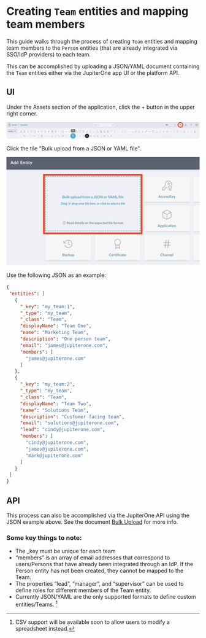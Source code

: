 # Creating `Team` entities and mapping team members
 
This guide walks through the process of creating `Team` entities and mapping 
team members to the `Person` entities (that are already integrated via SSO/IdP 
providers) to each team.

This can be accomplished by uploading a JSON/YAML document containing the
`Team` entities either via the JupiterOne app UI or the platform API.

## UI 

Under the Assets section of the application, click the + button in the upper right corner.

![add-asset](../assets/add-asset.png)

Click the tile "Bulk upload from a JSON or YAML file".

![bulk-upload](../assets/bulk-upload.png)

 Use the following JSON as an example:

```json
{
 "entities": [
   {
     "_key": "my_team:1",
     "_type": "my_team",
     "_class": "Team",
     "displayName": "Team One",
     "name": "Marketing Team",
     "description": "One person team",
     "email": "james@jupiterone.com",
     "members": [
       "james@jupiterone.com"
     ]
   },
   {
     "_key": "my_team:2",
     "_type": "my_team",
     "_class": "Team",
     "displayName": "Team Two",
     "name": "Solutions Team",
     "description": "Customer facing team",
     "email": "solutions@jupiterone.com",
     "lead": "cindy@jupiterone.com",
     "members": [
       "cindy@jupiterone.com",
       "james@jupiterone.com",
       "mark@jupiterone.com"
     ]
   }
 ]
}
```

## API

This process can also be accomplished via the JupiterOne API using the JSON example above. See the document [Bulk Upload][bulk-upload-api] for more info.

### Some key things to note:

- The _key must be unique for each team
- “members” is an array of email addresses that correspond to users/Persons that have already been integrated through an IdP. If the Person entity has not been created, they cannot be mapped to the Team.
- The properties “lead”, “manager”, and “supervisor” can be used to define roles for different members of the Team entity. 
- Currently JSON/YAML are the only supported formats to define custom entities/Teams. [^1]

[^1]: CSV support will be available soon to allow users to modify a spreadsheet instead.

[bulk-upload-api]: ./schemas/bulk-upload.md
